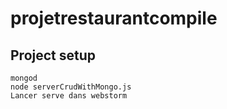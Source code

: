 # projetrestaurantcompile

## Project setup
```
mongod
node serverCrudWithMongo.js
Lancer serve dans webstorm
```
